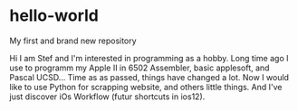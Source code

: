 # hello-world
My first and brand new repository

Hi I am Stef and I'm interested in programming as a hobby. Long time ago I use to programm my Apple II in 6502 Assembler, basic applesoft, and Pascal UCSD... Time as as passed, things have changed a lot.
Now I would like to use Python for scrapping website, and others little things. And I've just discover iOs Workflow (futur shortcuts in ios12).
